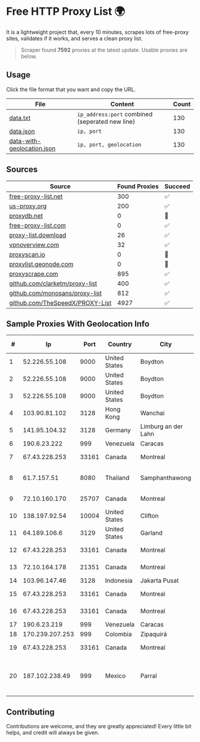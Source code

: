 
# Free HTTP Proxy List 🌍

It is a lightweight project that, every 10 minutes, scrapes lots of free-proxy sites, validates if it works, and serves a clean proxy list.


> Scraper found **7592** proxies at the latest update. Usable proxies are below.

## Usage

Click the file format that you want and copy the URL.


|File|Content|Count|
|----|-------|-----|
|[data.txt](https://raw.githubusercontent.com/themiralay/Proxy-List-World/master/data.txt)|`ip_address:port` combined (seperated new line)|130|
|[data.json](https://raw.githubusercontent.com/themiralay/Proxy-List-World/master/data.json)|`ip, port`|130|
|[data-with-geolocation.json](https://raw.githubusercontent.com/themiralay/Proxy-List-World/master/data-with-geolocation.json)|`ip, port, geolocation`|130|

## Sources

|Source|Found Proxies|Succeed|
|------|-------------|-------|
|[free-proxy-list.net](https://free-proxy-list.net)|300|✅|
|[us-proxy.org](https://www.us-proxy.org)|200|✅|
|[proxydb.net](http://proxydb.net)|0|🚫|
|[free-proxy-list.com](https://free-proxy-list.com/?page=&port=&type%5B%5D=http&type%5B%5D=https&up_time=0&search=Search)|0|✅|
|[proxy-list.download](https://www.proxy-list.download/HTTP)|26|✅|
|[vpnoverview.com](https://vpnoverview.com/privacy/anonymous-browsing/free-proxy-servers)|32|✅|
|[proxyscan.io](https://www.proxyscan.io)|0|🚫|
|[proxylist.geonode.com](https://proxylist.geonode.com/api/proxy-list?limit=300&page=1&sort_by=lastChecked&sort_type=desc&protocols=http,https)|0|🚫|
|[proxyscrape.com](https://api.proxyscrape.com/v2/?request=displayproxies&protocol=http&timeout=10000&country=all&ssl=all&anonymity=all)|895|✅|
|[github.com/clarketm/proxy-list](https://raw.githubusercontent.com/clarketm/proxy-list/master/proxy-list-raw.txt)|400|✅|
|[github.com/monosans/proxy-list](https://raw.githubusercontent.com/monosans/proxy-list/main/proxies/http.txt)|812|✅|
|[github.com/TheSpeedX/PROXY-List](https://raw.githubusercontent.com/TheSpeedX/PROXY-List/master/http.txt)|4927|✅|


## Sample Proxies With Geolocation Info

|#|Ip|Port|Country|City|Internet Service Provider|
|-|--|----|-------|----|-------------------------|
|1|52.226.55.108|9000|United States|Boydton|Microsoft Corporation|
|2|52.226.55.108|9000|United States|Boydton|Microsoft Corporation|
|3|52.226.55.108|9000|United States|Boydton|Microsoft Corporation|
|4|103.90.81.102|3128|Hong Kong|Wanchai|Lonlife Technology Co.|
|5|141.95.104.32|3128|Germany|Limburg an der Lahn|OVH SAS|
|6|190.6.23.222|999|Venezuela|Caracas|Net Uno|
|7|67.43.228.253|33161|Canada|Montreal|GloboTech Communications|
|8|61.7.157.51|8080|Thailand|Samphanthawong|CAT Telecom Public Company Limited|
|9|72.10.160.170|25707|Canada|Montreal|GloboTech Communications|
|10|138.197.92.54|10004|United States|Clifton|DigitalOcean, LLC|
|11|64.189.106.6|3129|United States|Garland|Apogee Telecom Inc.|
|12|67.43.228.253|33161|Canada|Montreal|GloboTech Communications|
|13|72.10.164.178|21351|Canada|Montreal|GloboTech Communications|
|14|103.96.147.46|3128|Indonesia|Jakarta Pusat|PT Era Awan Digital|
|15|67.43.228.253|33161|Canada|Montreal|GloboTech Communications|
|16|67.43.228.253|33161|Canada|Montreal|GloboTech Communications|
|17|190.6.23.219|999|Venezuela|Caracas|Net Uno|
|18|170.239.207.253|999|Colombia|Zipaquirá|FIBERNET|
|19|67.43.228.253|33161|Canada|Montreal|GloboTech Communications|
|20|187.102.238.49|999|Mexico|Parral|Servicios De Infraestructura De Radiocomunicacion Y Redes Privadas De Datos Hype|



## Contributing

Contributions are welcome, and they are greatly appreciated! Every
little bit helps, and credit will always be given.

